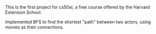 This is the first project for cs50ai, a free course offered by the Harvard Extension School.

Implemented BFS to find the shortest "path" between two actors, using movies as their connections.
